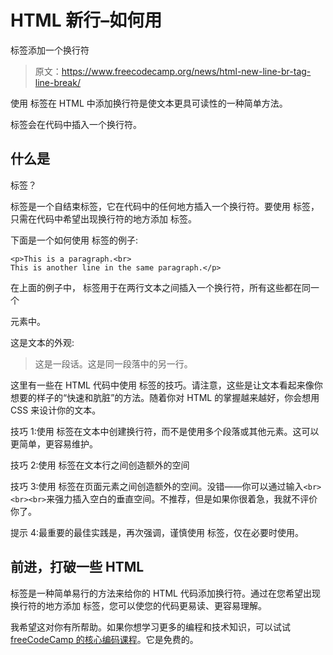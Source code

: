 # HTML 新行–如何用
标签添加一个换行符

> 原文：<https://www.freecodecamp.org/news/html-new-line-br-tag-line-break/>

使用
标签在 HTML 中添加换行符是使文本更具可读性的一种简单方法。

标签会在代码中插入一个换行符。

## 什么是
标签？

标签是一个自结束标签，它在代码中的任何地方插入一个换行符。要使用
标签，只需在代码中希望出现换行符的地方添加
标签。

下面是一个如何使用
标签的例子:

```
<p>This is a paragraph.<br>
This is another line in the same paragraph.</p> 
```

在上面的例子中，
标签用于在两行文本之间插入一个换行符，所有这些都在同一个

元素中。

这是文本的外观:

> 这是一段话。这是同一段落中的另一行。

这里有一些在 HTML 代码中使用
标签的技巧。请注意，这些是让文本看起来像你想要的样子的“快速和肮脏”的方法。随着你对 HTML 的掌握越来越好，你会想用 CSS 来设计你的文本。

技巧 1:使用
标签在文本中创建换行符，而不是使用多个段落或其他元素。这可以更简单，更容易维护。

技巧 2:使用
标签在文本行之间创造额外的空间

技巧 3:使用
标签在页面元素之间创造额外的空间。没错——你可以通过输入`<br><br><br>`来强力插入空白的垂直空间。不推荐，但是如果你很着急，我就不评价你了。

提示 4:最重要的最佳实践是，再次强调，谨慎使用
标签，仅在必要时使用。

## 前进，打破一些 HTML

标签是一种简单易行的方法来给你的 HTML 代码添加换行符。通过在您希望出现换行符的地方添加
标签，您可以使您的代码更易读、更容易理解。

我希望这对你有所帮助。如果你想学习更多的编程和技术知识，可以试试 [freeCodeCamp 的核心编码课程](https://www.freecodecamp.org/learn)。它是免费的。